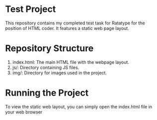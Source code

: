# Test Project

This repository contains my completed test task for Ratatype for the position of HTML coder. It features a static web page layout.

# Repository Structure

1. index.html: The main HTML file with the webpage layout.
2. js/: Directory containing JS files.
3. img/: Directory for images used in the project.

# Running the Project

To view the static web layout, you can simply open the index.html file in your web browser

